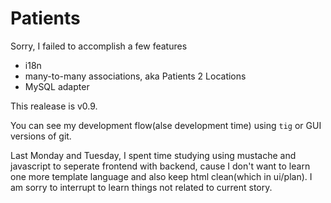 # Patients

Sorry, I failed to accomplish a few features

 - i18n
 - many-to-many associations, aka Patients 2 Locations
 - MySQL adapter

This realease is v0.9.

You can see my development flow(alse development time) using `tig` or GUI versions of git.

Last Monday and Tuesday, I spent time studying using mustache and javascript to seperate frontend with backend, cause I don't want to learn one more template language and also keep html clean(which in ui/plan). I am sorry to interrupt to learn things not related to current story.
